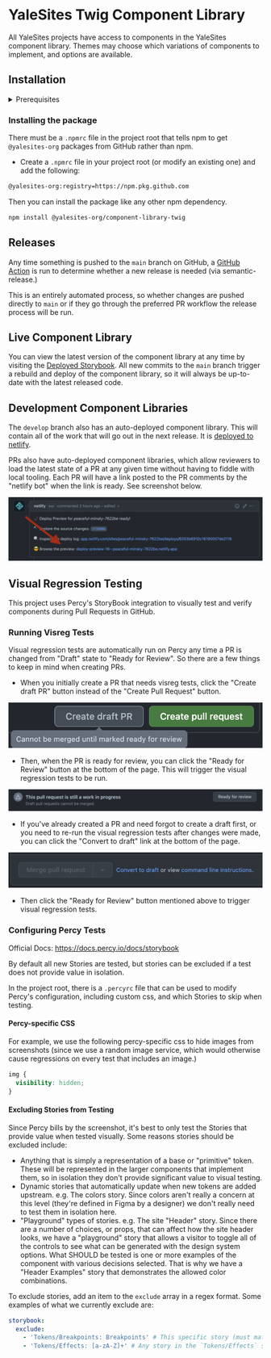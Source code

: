 # YaleSites Twig Component Library

All YaleSites projects have access to components in the YaleSites component library. Themes may choose which variations of components to implement, and options are available.

## Installation

<details><summary>Prerequisites</summary>

Each environment that needs to pull @yalesites-org packages from GitHub needs to be authenticated using a "Personal Access Token". This only needs to be done once per-environment.

- Go to `https://github.com/settings/tokens/new`
  - In the "Note" field add something like "YaleSites GitHub Packages"
  - Choose an expiration value
  - Check the box for "write:packages" (this will automatically check all of the "repo" boxes as well)
  - Click "Generate token"
- On your local machine, create an environment variable. This process varies depending on the shell and operating system you use. It will be something similar to this though: `export KEY=value`.
  - The `key` for YaleSites projects needs to be `YALESITES_BUILD_TOKEN`
  - The `value` is the token you created above
- Done!

</details>

### Installing the package

There must be a `.npmrc` file in the project root that tells npm to get `@yalesites-org` packages from GitHub rather than npm.

- Create a `.npmrc` file in your project root (or modify an existing one) and add the following:

```bash
@yalesites-org:registry=https://npm.pkg.github.com
```

Then you can install the package like any other npm dependency.

```bash
npm install @yalesites-org/component-library-twig
```

## Releases

Any time something is pushed to the `main` branch on GitHub, a [GitHub Action](.github/workflows/release.yml) is run to determine whether a new release is needed (via semantic-release.)

This is an entirely automated process, so whether changes are pushed directly to `main` or if they go through the preferred PR workflow the release process will be run.

## Live Component Library

You can view the latest version of the component library at any time by visiting the [Deployed Storybook](https://yalesites-org.github.io/component-library-twig/?path=/story/tokens-colors--colors). All new commits to the `main` branch trigger a rebuild and deploy of the component library, so it will always be up-to-date with the latest released code.

## Development Component Libraries

The `develop` branch also has an auto-deployed component library. This will contain all of the work that will go out in the next release. It is [deployed to netlify](https://dev-component-library-twig.netlify.app).

PRs also have auto-deployed component libraries, which allow reviewers to load the latest state of a PR at any given time without having to fiddle with local tooling. Each PR will have a link posted to the PR comments by the "netlify bot" when the link is ready. See screenshot below.

![PR preview link is the last link in the Netlify bot comment](./.github/docs/pr-preview-link.png)

## Visual Regression Testing

This project uses Percy's StoryBook integration to visually test and verify components during Pull Requests in GitHub.

### Running Visreg Tests

Visual regression tests are automatically run on Percy any time a PR is changed from "Draft" state to "Ready for Review". So there are a few things to keep in mind when creating PRs.

- When you initially create a PR that needs visreg tests, click the "Create draft PR" button instead of the "Create Pull Request" button.

![Click the Create draft PR button](./.github/docs/draft-pr.png)

- Then, when the PR is ready for review, you can click the "Ready for Review" button at the bottom of the page. This will trigger the visual regression tests to be run.

![Click the Ready for Review button when the PR is complete](./.gihub/docs/../../.github/docs/ready-for-review.png)

- If you've already created a PR and need forgot to create a draft first, or you need to re-run the visual regression tests after changes were made, you can click the "Convert to draft" link at the bottom of the page.

![Click the Convert to draft button](./.github/docs/convert-to-draft.png)

- Then click the "Ready for Review" button mentioned above to trigger visual regression tests.

### Configuring Percy Tests

Official Docs: https://docs.percy.io/docs/storybook

By default all new Stories are tested, but stories can be excluded if a test does not provide value in isolation.

In the project root, there is a `.percyrc` file that can be used to modify Percy's configuration, including custom css, and which Stories to skip when testing.

#### Percy-specific CSS

For example, we use the following percy-specific css to hide images from screenshots (since we use a random image service, which would otherwise cause regressions on every test that includes an image.)

```css
img {
  visibility: hidden;
}
```

#### Excluding Stories from Testing

Since Percy bills by the screenshot, it's best to only test the Stories that provide value when tested visually. Some reasons stories should be excluded include:

- Anything that is simply a representation of a base or "primitive" token. These will be represented in the larger components that implement them, so in isolation they don't provide significant value to visual testing.
- Dynamic stories that automatically update when new tokens are added upstream. e.g. The colors story. Since colors aren't really a concern at this level (they're defined in Figma by a designer) we don't really need to test them in isolation here.
- "Playground" types of stories. e.g. The site "Header" story. Since there are a number of choices, or props, that can affect how the site header looks, we have a "playground" story that allows a visitor to toggle all of the controls to see what can be generated with the design system options. What SHOULD be tested is one or more examples of the component with various decisions selected. That is why we have a "Header Examples" story that demonstrates the allowed color combinations.

To exclude stories, add an item to the `exclude` array in a regex format. Some examples of what we currently exclude are:

```yml
storybook:
  exclude:
    - 'Tokens/Breakpoints: Breakpoints' # This specific story (must match exactly)
    - 'Tokens/Effects: [a-zA-Z]+' # Any story in the `Tokens/Effects` section, since they are dynamically generated.
```
